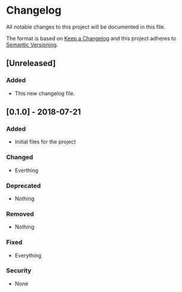 # Changelog
All notable changes to this project will be documented in this file.

The format is based on [Keep a Changelog](http://keepachangelog.com/en/1.0.0/)
and this project adheres to [Semantic Versioning](http://semver.org/spec/v2.0.0.html).

## [Unreleased]

### Added
- This new changelog file.

## [0.1.0] - 2018-07-21

### Added
- Initial files for the project

### Changed
- Everthing

### Deprecated
- Nothing

### Removed
- Nothing

### Fixed
- Everything


### Security
- None

